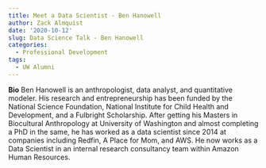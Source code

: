 ```yaml
---
title: Meet a Data Scientist - Ben Hanowell
author: Zack Almquist
date: '2020-10-12'
slug: Data Science Talk - Ben Hanowell
categories:
  - Professional Development
tags:
  - UW Alumni
---
```


**Bio** Ben Hanowell is an anthropologist, data analyst, and quantitative modeler. His research and entrepreneurship has been funded by the National Science Foundation, National Institute for Child Health and Development, and a Fulbright Scholarship. After getting his Masters in Biocultural Anthropology at University of Washington and almost completing a PhD in the same, he has worked as a data scientist since 2014 at companies including Redfin, A Place for Mom, and AWS. He now works as a Data Scientist in an internal research consultancy team within Amazon Human Resources.